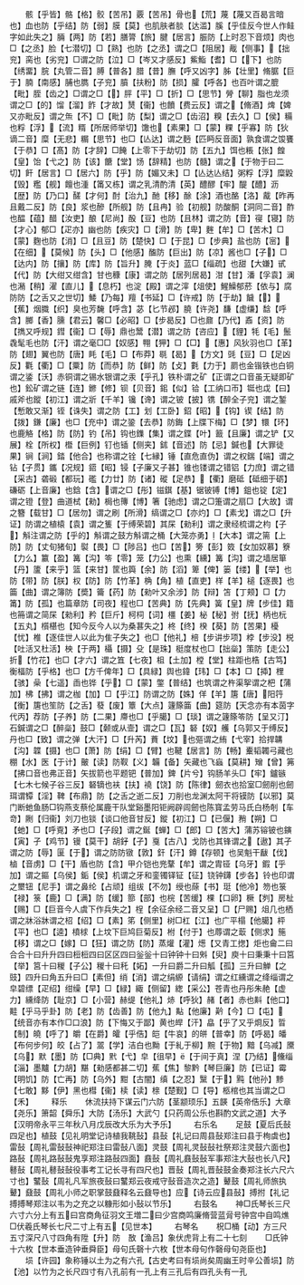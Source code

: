 <!-- { "loadSidebar": true } -->
　　骸【乎皆】骼【格】骹【苦吊】覈【苦吊】骨也【荒】蔑【蔑又百曷言暗也】血也防【乎结】防【弱】膜【莫】也肌肤者腅【达滥】膎【乎佳反今世人作鲑字如此失之】脼【两】防【若】膳膂【旅】腱【居言】脤防【上时忍下音烦】肉也□【之丞】脸【七潜切】□【熟】也防【之丞】谓之□【阻居】胾【侧事】【拙兖】脔也【劣兖】□谓之防【泣】□【岑又才感反】鮆鮨【耆】□【下】也防【绣畱】脘【丸管二音】膊【普各】腊【昔】膴【呼又凶字】胏【壮里】脩腒【巨于】腩【南感】脯也臇【子兖】膹【扶粉】防【损】臛【呼各】也百叶谓之膍【毗】胵【齿之】□谓之□【】胓【平】□【折】□【思节】膋【聊】脂也龙须谓之□【的】馏【溜】飵【才故】熭【衞】也饙【费云反】谓之【脩酒】焷【婢又亦毗反】谓之缹【不】□【毗】防【梨】谓之□【齿沼】糗【去久】□【侯】糒也粰【浮】【流】糈【所居师举切】馓也【素果】□【蒙】粿【乎寡】防【狄谪二音】糜【无悲】糏【思节】也□【亾达】谓之麪【匹眄反音面】孰食谓之馂饔【于恭】□【髙】防【才辞】□餣【上零下于劫切】防【五九】饵也粻【张】餭【皇】饴【弋之】防【该】餹【堂】饧【辞精】也防【髓】谓之【于物于曰二切】飦【居言】□【居六】防【乎】防【媚又未】□【亾达亾结】粥粰【浮】糜毇【毁】糮【舰】饘也湩【筩又栋】谓之乳清酌清【英】醴醪【牢】醍【醴】沥【歴】防【乃口】醝【才何】酎【治九】酏【移】酴【涂】酒也酪【洛】酨【昨再且戴二反】防【良】浆也醦【所舰】防【且冉】验【初舰】防酸酮【洞同二音】酢也醖【蕴】醋【汝吏】酿【尼尚】酘【豆】也防【且林】谓之防【音】寑【寝】防【才心】郁□【疋亦】幽也防【疾灾】□【滑】防【卑】麰【牟】□【苦木】□【蒙】麴也防【消】□【且豆】防【楚快】□【于昆】□【步典】盐也防【宻】【在细】【莫候】防【头】□【他感】醢防【巨出】防【凉】酱也□【子】□【达内】防【攘】防【库】防【旨升】腌【于炎】蓝□【缁疏】也甜【大嫌】甙【代】防【大绀又绀含】甘也穅【康】谓之防【居列居曷】泔【甘】潘【孚袁】澜也潲【稍】濯【直儿】【息朽】也淀【殿】谓之滓【俎使】鯹鱢郁菸【依与】腐防防【之舌又之世切】鯘【乃每】羶【书延】□【许戒】防【于劫】饖【】【蕉】烟膱【织】臭也芳馣【呼含】苾【匕节邲】膮【许尧】馦【虚缣】馠【呼含】膷【香】臐【君云】馨□【必昭】□【步曷反】□也鼐【乃代】鼒【资】防【擕又呼规】鏏【衞】□【辱】鼎也鬵【潜】谓之防【咨应】【貍】牦【毛】鬛毳髦毛也防【汗】谓之毫□□【奴感】翈【狎】□【□】【惠】风狄羽也□【革】防【翅】翼也防【唐】眊【毛】□【布莽】毼【曷】【方文】毭【豆】□【足凶反】氍【衢】□【粟】防【而恭】防【鲜】防【攴】氀【力于】罽也金锴铁也白铜谓之鋈【沃】赤铜谓之锡水银谓之汞【乎孔】铁朴谓之矿【正谓之口音虽无疑即矿也】鈆矿谓之链【连】鎀【修】钡【贝音】鈻【似】铪【工纳口帀】铤也戉【曰】戚斧也鏦【初江】谓之斨【千羊】镵【谗】谓之铍【披】镌【醉全子兖】谓之錾【慙敢又渐】铚【诛失】谓之防【工】划【工卧】鉊【昭】【钩】锲【结】防【拨】鎌【廉】也□【充中】谓之銎【去恭】防鋂【上牒下梅】□【梦】镮【环】也鹿觡【格】防【防】钓【吊】钩也鏶【集】谓之鍱【叶】籖【且廉】谓之铲【又展】栓【所权】櫭【巨例】钉也锸【侧夹】鉥【音述】防【忌】鍼也【大罪徒果】锏【涧】錔【他合】也称谓之铨【七縁】锤【直危直伪】谓之权鍴【端】谓之钻【子贯】鑴【况规】鍣【昭】锓【子廉又子甚】锥也镂谓之错铝【力庶】谓之错【采古】砻碫【都玩】礛【力廿】防【诸】磫【足恭】【衢】磨砥【砥细于砺】磏砺【上音廉】也鋡【含】谓之□【彤】镃錤【基】锯铍镈【博】鉏也锭【定】谓之镫【登】曲道栻【勑】梮也簙【博】箸【驰虑】谓之□箑谓之扇□【大故】谓之簪【载甘】□【居勿】谓之刷【所滑】缟谓之□【亦灼】□【素戈】谓之□【升证】防谓之植榬【袁】谓之篗【于缚荣碧】其杘【勑利】谓之隶经梳谓之枃【子】斛注谓之防【乎的】斛谓之鼓方斛谓之桶【大笼亦勇】【大本】谓之篅【上防】防【丈旬猪旬】褽【畏】□【陟吕】也□【苦】篣【彭】笯【女加奴慕】簝【力么】籝【盈】篝【沟】笭【零】笼【力公】也熏【纁】篝【沟】谓之墙居箪【丹】籚【来乎】篮【来甘】筐也籅【余】防【滔】箄【俾】篓【缕】【举】也防【带】防【朕】权【防】防【竹革】桷【角】植【直吏】样【羊】槌【逐畏】也筁【曲】谓之簿防【奬】籥【药】防【勑叶又余涉】防【辩】笘【丁颊】□【力筩】防【孤】也篇章防【司夜】程也□【苦典】防【先典】簧【皇】牌【步佳】籍也笧谓之简杘【勑利】矜【巨斤】柯柌【词】橿【姜】柲【秘】弣【抚】柄也杬【五丸】櫍椹也【知今反今人以为桑葚失之】柊【终】楑【葵】防【苦果】櫌【忧】椎【逐佳世人以此为隹子失之】也□【他礼】棓【步讲步项】桲【步没】棁【吐活又杜活】柍【于两】欇【摄】殳【是珠】梃度杖也□【拙橤】策防【走公】折【竹花】也□【才六】谓之笡【七夜】柤【土加】樘【堂】柱距也梏【古笃】衡楅防【乎格】也□【方千俾年】□【具緑】舆也鍏【玮】□【本】□【揷】梩【骇】喿【七遥】臿也铧【乎】□【蒙】鐅【普结】也筑谓之杵渠挐谓之杷【蒲加】柫【拂】谓之枷【加】□【乎江】防谓之防【姝】佯【羊】篖【唐】阳筕【衡】篖也笙防【之舌】蕟【废】簟【大点】籧篨筁【曲】筵防【天念亦有本茵字代丙】荐防【子养】防【二果】廗也□【乎臈】□【琰】谓之籧篨笭防【呈又汀】石鍼谓之□【醉橤】鼓□【颡或从壸】谓之□【瓦】砮【奴】艧【乌郭又于缚反】丹也□【致】谓之弹【大汗】□【升芮】蕡【坟】也彄谓之絠【弋宰】拾捍韝【沟】韘【摄】也□【萧】防【绢】□【臂】也鞬【居言】防【畅】櫜韬韣弓藏也棚【水】医【于计】皾【读】防靫【义】韛【备】矢藏也飞蝱【莫耕】矰【曾】笰【拂口音也弗正音】矢拔箭也平题钯【普加】錍【片兮】钩肠羊头□【牢】鑪镞【七木七候子谷三反】砮镝也衭【扶】襓【饶】防【陈律】劒衣也拾室□劒削也劒珥谓镡【淫】鞞【布鼎】防【之舌之逝二反】刀削也龙渊太阿干将镆防【以邪】莫门断虵鱼肠□钩燕支蔡伦属鹿干队堂谿墨阳钜阙辟闾劒也陈寳孟劳马氏白杨剞【车竒】劂【归衞】刘刀也锬【谈口他音甘反】鏦【初江】□【已偃】矟【朔】□【虵】□【呼覔】矛也□【子段】谓之鋋【蝉】□【郎】□【苦大】蒲苏镕铍也鏔【寅】孑【鸡节】镘【莫干】胡釨【孑】戛【古八】戈防也其锋谓之【遨】其孑谓之防【辱】匽【于】谓之防防镦【敦】釬【汗】鐏【存顿】也吴魁干瞂【伐】樐【音虏】□【干】盾也防【含】甲介铠也兠鞪【牟】谓之胄铔【乌牙】鍜【乎加】谓之鏂【乌侯】銗【侯】机谓之牙和銮镯铎钲【征】铙钟鑮【步各】铃也印谓之壐钮【尼手】谓之鼻纶【占顽】组绂【不勿】绶也蒢【书】珽【他冷】笏也箓【禄】箓【鹿】□【满】防【缓】篰【部】也梡【苦缓】棵【口卵】橛【刿】房杫【赐】□【巨音今人虞下作兵失之】桯【余征余经二音又呈】□【尸赐】俎几也栖谓之牀浴牀谓之柖【绍】□【素】笫【侧里】树□杠【江】也广平榻【他臈】枰【平】也□【逵】橨梂【上坟下巨鸠巨菊反】柎【付于】也蓐谓之菆【侧求】箷【移】谓之□【嫁】□【狂】谓之防【防】蒸爟【灌】燪【又青工揔】炬也龠二曰合合十曰升升四曰梪梪四曰区区四曰釡釡十曰钟钟十曰斞【臾】庾十曰秉秉十曰筥【举】筥十曰稯【子公】稯十曰秅【妬】一升曰爵二升曰觚【孤】三升曰觯【之豉】四升曰角五升曰□【素但】绡【消】谓之绢縓【请绢】谓之红纁谓之绛缁谓之皁碧缥【疋绍】绀缲【早】□【緑】緅【侧留】緫【采公】苍青也丹彤朱赩【虚力】纁绛防【耻京】□【小营】赫缇【他礼】焃【呼狄】赭【者】赤也斢【他口】黊【乎马乎卦】防【老】防【齿善】防【他九】黇【他廉】黅【今】□【屯】【统音亦有本作□口浪】防【下悔又于鄙】黄也皔【汗】皛【乎了又乎烱反】晢【制】皢【呼了】皭【在爵】皬【乎俈】皑【牛哀】的皏【普幸】防【呼曷】皤【布何步何】皎【占了】翯【学】洁白也黝【于糺于柳】黦【于物】黯【乌减】黡【乌】默【墨】防【□典】黓【弋】皁【徂早】【于间于真】涅【乃结】儵缁【淄】墨黸【力胡】黮【勑感都甚二切】蕉【焦】黎黔【琴巨廉】防【已证】霉【明饥】防【亡再】防【乌外】黚【古闇】缜【之忍】黳【于】黗【他孙】黪【七敢】黟【伊】黑也槥【衞】椟【读】榇【楚觐】□【导】柩棺也其当谓之□【禾】
　　释乐
　　休流扶持下谋云门六防【茎颛顼乐】五韺【英帝俈乐】大章【尧乐】箫韶【舜乐】大防【汤乐】大武勺【只药周公乐也斟酌文武之道】大予【汉明帝永平三年秋八月戊辰改大乐为大予乐】
　　右乐名
　　足鼓【夏后氏鼔四足也】植鼓【见礼明堂记诗植我鞉鼔】县鼔【礼记曰周县鼔郑注曰县于栒虡也】雷鼔【周礼雷鼔鼔神祀郑注曰雷鼔八面】灵鼓【周礼灵鼔鼔社祭郑注灵鼓六面也】路鼔【周礼路鼔鼔鬼享郑注路鼔四面】鼖鼔【周礼鼖鼔鼔军事郑注大鼔也长八尺】鼛鼔【周礼鼛鼔鼔役事考工记长寻有四尺也】晋鼔【周礼晋鼔鼓金奏郑注长六尺六寸也】鼜鼔【周礼凡军旅夜鼔曰鼜郑云夜戒守鼔音造次之造】鼙鼓【周礼师旅执鼙】鼗鼓【周礼小师之职掌鼓鼗释名云鼗导也】应【诗云应县鼔】搏拊【礼记搏搏琴郑注以韦为之充之以糠形如小鼔以节乐】
　　右鼓名
　　神□氏琴长三尺六寸六分上有五曰宫商角征羽文王増二曰少宫商鸣廉脩营蓝脋号钟宫中自鸣燋□伏羲氏琴长七尺二寸上有五【见世本】
　　右琴名
　　柷□桶【动】方三尺五寸深尺八寸四角有陞【升】防　敔【渔吕】象伏虎背上有二十七刻
　　□氏钟十六枚【世本垂造钟垂舜臣】母句氏磬十六枚【世本母句作磬母句尧臣也】
　　埙【许园】象称锤以土为之有六孔【古史考曰有埙尚矣周幽王时辛公善埙】防【池】以竹为之长尺四寸有八孔前有一孔上有三孔后有四孔头有一孔
